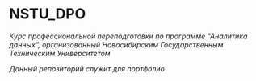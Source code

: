 # NSTU_DPO
_Курс профессиональной переподготовки по программе "Аналитика данных", организованный Новосибирским Государственным Техническим Университетом_

_Данный репозиторий служит для портфолио_
